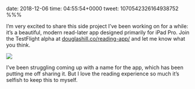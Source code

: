 date: 2018-12-06
time: 04:55:54+0000
tweet: 1070542326164938752
%%%

I’m very excited to share this side project I’ve been working on for a while: it’s a beautiful, modern read-later app designed primarily for iPad Pro. Join the TestFlight alpha at [douglashill.co/reading-app/](https://douglashill.co/reading-app/) and let me know what you think.

![](DttUj87VYAA-zVT.png)

I’ve been struggling coming up with a name for the app, which has been putting me off sharing it. But I love the reading experience so much it’s selfish to keep this to myself.
